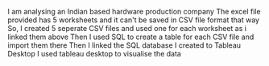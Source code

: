 I am analysing an Indian based hardware production company
The excel file provided has 5 worksheets and it can't be saved in CSV file format that way
So, I created 5 seperate CSV files and used one for each worksheet as i linked them above
Then I used SQL to create a table for each CSV file and import them there
Then I linked the SQL database I created to Tableau Desktop
I used tableau desktop to visualise the data
